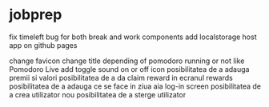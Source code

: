 # jobprep

fix timeleft bug for both break and work components
add localstorage
host app on github pages

change favicon
change title depending of pomodoro running or not like Pomodoro Live
add toggle sound on or off icon
posibilitatea de a adauga premii si valori
posibilitatea de a da claim reward in ecranul rewards
posibilitatea de a adauga ce se face in ziua aia
log-in screen
posibilitatea de a crea utilizator nou
posibilitatea de a sterge utilizator